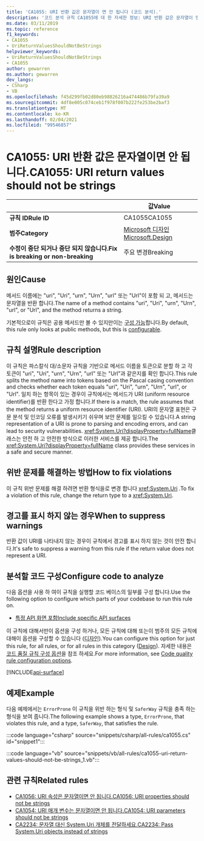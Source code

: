 ```yaml
---
title: 'CA1055: URI 반환 값은 문자열이 면 안 됩니다 (코드 분석).'
description: '코드 분석 규칙 CA1055에 대 한 자세한 정보: URI 반환 값은 문자열이 면 안 됩니다.'
ms.date: 03/11/2019
ms.topic: reference
f1_keywords:
- CA1055
- UriReturnValuesShouldNotBeStrings
helpviewer_keywords:
- UriReturnValuesShouldNotBeStrings
- CA1055
author: gewarren
ms.author: gewarren
dev_langs:
- CSharp
- VB
ms.openlocfilehash: f45d299fb02d80eb98826216a474486b79fa39a9
ms.sourcegitcommit: 4df8e005c074ceb1f978f007b222fe253be2baf3
ms.translationtype: MT
ms.contentlocale: ko-KR
ms.lasthandoff: 02/04/2021
ms.locfileid: "99546857"
---
```

# <a name="ca1055-uri-return-values-should-not-be-strings"></a><span data-ttu-id="0f3da-103">CA1055: URI 반환 값은 문자열이면 안 됩니다.</span><span class="sxs-lookup"><span data-stu-id="0f3da-103">CA1055: URI return values should not be strings</span></span>

| | <span data-ttu-id="0f3da-104">값</span><span class="sxs-lookup"><span data-stu-id="0f3da-104">Value</span></span> |
|-|-|
| <span data-ttu-id="0f3da-105">**규칙 ID**</span><span class="sxs-lookup"><span data-stu-id="0f3da-105">**Rule ID**</span></span> |<span data-ttu-id="0f3da-106">CA1055</span><span class="sxs-lookup"><span data-stu-id="0f3da-106">CA1055</span></span>|
| <span data-ttu-id="0f3da-107">**범주**</span><span class="sxs-lookup"><span data-stu-id="0f3da-107">**Category**</span></span> |[<span data-ttu-id="0f3da-108">Microsoft 디자인</span><span class="sxs-lookup"><span data-stu-id="0f3da-108">Microsoft.Design</span></span>](design-warnings.md)|
| <span data-ttu-id="0f3da-109">**수정이 중단 되거나 중단 되지 않습니다.**</span><span class="sxs-lookup"><span data-stu-id="0f3da-109">**Fix is breaking or non-breaking**</span></span> |<span data-ttu-id="0f3da-110">주요 변경</span><span class="sxs-lookup"><span data-stu-id="0f3da-110">Breaking</span></span>|

## <a name="cause"></a><span data-ttu-id="0f3da-111">원인</span><span class="sxs-lookup"><span data-stu-id="0f3da-111">Cause</span></span>

<span data-ttu-id="0f3da-112">메서드 이름에는 "uri", "Uri", "urn", "Urn", "url" 또는 "Url"이 포함 되 고, 메서드는 문자열을 반환 합니다.</span><span class="sxs-lookup"><span data-stu-id="0f3da-112">The name of a method contains "uri", "Uri", "urn", "Urn", "url", or "Url", and the method returns a string.</span></span>

<span data-ttu-id="0f3da-113">기본적으로이 규칙은 공용 메서드만 볼 수 있지만이는 [구성 가능](#configure-code-to-analyze)합니다.</span><span class="sxs-lookup"><span data-stu-id="0f3da-113">By default, this rule only looks at public methods, but this is [configurable](#configure-code-to-analyze).</span></span>

## <a name="rule-description"></a><span data-ttu-id="0f3da-114">규칙 설명</span><span class="sxs-lookup"><span data-stu-id="0f3da-114">Rule description</span></span>

<span data-ttu-id="0f3da-115">이 규칙은 파스칼식 대/소문자 규칙을 기반으로 메서드 이름을 토큰으로 분할 하 고 각 토큰이 "uri", "Uri", "urn", "Urn", "url" 또는 "Url"과 같은지를 확인 합니다.</span><span class="sxs-lookup"><span data-stu-id="0f3da-115">This rule splits the method name into tokens based on the Pascal casing convention and checks whether each token equals "uri", "Uri", "urn", "Urn", "url", or "Url".</span></span> <span data-ttu-id="0f3da-116">일치 하는 항목이 있는 경우이 규칙에서는 메서드가 URI (uniform resource identifier)를 반환 한다고 가정 합니다.</span><span class="sxs-lookup"><span data-stu-id="0f3da-116">If there is a match, the rule assumes that the method returns a uniform resource identifier (URI).</span></span> <span data-ttu-id="0f3da-117">URI의 문자열 표현은 구문 분석 및 인코딩 오류를 발생시키기 쉬우며 보안 문제를 일으킬 수 있습니다.</span><span class="sxs-lookup"><span data-stu-id="0f3da-117">A string representation of a URI is prone to parsing and encoding errors, and can lead to security vulnerabilities.</span></span> <span data-ttu-id="0f3da-118"><xref:System.Uri?displayProperty=fullName>클래스는 안전 하 고 안전한 방식으로 이러한 서비스를 제공 합니다.</span><span class="sxs-lookup"><span data-stu-id="0f3da-118">The <xref:System.Uri?displayProperty=fullName> class provides these services in a safe and secure manner.</span></span>

## <a name="how-to-fix-violations"></a><span data-ttu-id="0f3da-119">위반 문제를 해결하는 방법</span><span class="sxs-lookup"><span data-stu-id="0f3da-119">How to fix violations</span></span>

<span data-ttu-id="0f3da-120">이 규칙 위반 문제를 해결 하려면 반환 형식을로 변경 합니다 <xref:System.Uri> .</span><span class="sxs-lookup"><span data-stu-id="0f3da-120">To fix a violation of this rule, change the return type to a <xref:System.Uri>.</span></span>

## <a name="when-to-suppress-warnings"></a><span data-ttu-id="0f3da-121">경고를 표시 하지 않는 경우</span><span class="sxs-lookup"><span data-stu-id="0f3da-121">When to suppress warnings</span></span>

<span data-ttu-id="0f3da-122">반환 값이 URI를 나타내지 않는 경우이 규칙에서 경고를 표시 하지 않는 것이 안전 합니다.</span><span class="sxs-lookup"><span data-stu-id="0f3da-122">It's safe to suppress a warning from this rule if the return value does not represent a URI.</span></span>

## <a name="configure-code-to-analyze"></a><span data-ttu-id="0f3da-123">분석할 코드 구성</span><span class="sxs-lookup"><span data-stu-id="0f3da-123">Configure code to analyze</span></span>

<span data-ttu-id="0f3da-124">다음 옵션을 사용 하 여이 규칙을 실행할 코드 베이스의 일부를 구성 합니다.</span><span class="sxs-lookup"><span data-stu-id="0f3da-124">Use the following option to configure which parts of your codebase to run this rule on.</span></span>

- [<span data-ttu-id="0f3da-125">특정 API 화면 포함</span><span class="sxs-lookup"><span data-stu-id="0f3da-125">Include specific API surfaces</span></span>](#include-specific-api-surfaces)

<span data-ttu-id="0f3da-126">이 규칙에 대해서만이 옵션을 구성 하거나, 모든 규칙에 대해 또는이 범주의 모든 규칙에 대해이 옵션을 구성할 수 있습니다 ([디자인](design-warnings.md)).</span><span class="sxs-lookup"><span data-stu-id="0f3da-126">You can configure this option for just this rule, for all rules, or for all rules in this category ([Design](design-warnings.md)).</span></span> <span data-ttu-id="0f3da-127">자세한 내용은 [코드 품질 규칙 구성 옵션](../code-quality-rule-options.md)을 참조 하세요.</span><span class="sxs-lookup"><span data-stu-id="0f3da-127">For more information, see [Code quality rule configuration options](../code-quality-rule-options.md).</span></span>

[!INCLUDE[api-surface](~/includes/code-analysis/api-surface.md)]

## <a name="example"></a><span data-ttu-id="0f3da-128">예제</span><span class="sxs-lookup"><span data-stu-id="0f3da-128">Example</span></span>

<span data-ttu-id="0f3da-129">다음 예제에서는 `ErrorProne` 이 규칙을 위반 하는 형식 및 `SaferWay` 규칙을 충족 하는 형식을 보여 줍니다.</span><span class="sxs-lookup"><span data-stu-id="0f3da-129">The following example shows a type, `ErrorProne`, that violates this rule, and a type, `SaferWay`, that satisfies the rule.</span></span>

:::code language="csharp" source="snippets/csharp/all-rules/ca1055.cs" id="snippet1":::

:::code language="vb" source="snippets/vb/all-rules/ca1055-uri-return-values-should-not-be-strings_1.vb":::

## <a name="related-rules"></a><span data-ttu-id="0f3da-130">관련 규칙</span><span class="sxs-lookup"><span data-stu-id="0f3da-130">Related rules</span></span>

- [<span data-ttu-id="0f3da-131">CA1056: URI 속성은 문자열이면 안 됩니다.</span><span class="sxs-lookup"><span data-stu-id="0f3da-131">CA1056: URI properties should not be strings</span></span>](ca1056.md)
- [<span data-ttu-id="0f3da-132">CA1054: URI 매개 변수는 문자열이면 안 됩니다.</span><span class="sxs-lookup"><span data-stu-id="0f3da-132">CA1054: URI parameters should not be strings</span></span>](ca1054.md)
- [<span data-ttu-id="0f3da-133">CA2234: 문자열 대신 System.Uri 개체를 전달하세요.</span><span class="sxs-lookup"><span data-stu-id="0f3da-133">CA2234: Pass System.Uri objects instead of strings</span></span>](ca2234.md)
